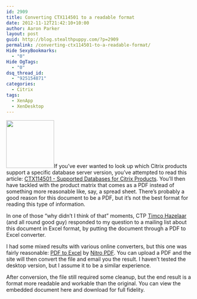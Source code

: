 ```yaml
---
id: 2909
title: Converting CTX114501 to a readable format
date: 2012-11-12T21:42:10+10:00
author: Aaron Parker
layout: post
guid: http://blog.stealthpuppy.com/?p=2909
permalink: /converting-ctx114501-to-a-readable-format/
Hide SexyBookmarks:
  - "0"
Hide OgTags:
  - "0"
dsq_thread_id:
  - "925154871"
categories:
  - Citrix
tags:
  - XenApp
  - XenDesktop
---
```

<img class="size-full wp-image-2911 alignleft" title="homer-doh-128" src="http://stealthpuppy.com/wp-content/uploads/2012/11/homer-doh-128.png" alt="" width="128" height="128" />If you&#8217;ve ever wanted to look up which Citrix products support a specific database server version, you&#8217;ve attempted to read this article: [CTX114501 - Supported Databases for Citrix Products](http://support.citrix.com/article/CTX114501). You&#8217;ll then have tackled with the product matrix that comes as a PDF instead of something more reasonable like, say, a spread sheet. There&#8217;s probably a good reason for this document to be a PDF, but it&#8217;s not the best format for reading this type of information.

In one of those &#8220;why didn&#8217;t I think of that&#8221; moments, CTP [Timco Hazelaar](https://twitter.com/thazelaar) (and all round good guy) responded to my question to a mailing list about this document in Excel format, by putting the document through a PDF to Excel converter.

I had some mixed results with various online converters, but this one was fairly reasonable: [PDF to Excel](http://www.pdftoexcelonline.com/) by [Nitro PDF](http://www.nitropdf.com/). You can upload a PDF and the site will then convert the file and email you the result. I haven&#8217;t tested the desktop version, but I assume it to be a similar experience.

After conversion, the file still required some cleanup, but the end result is a format more readable and workable than the original. You can view the embedded document here and download for full fidelity.